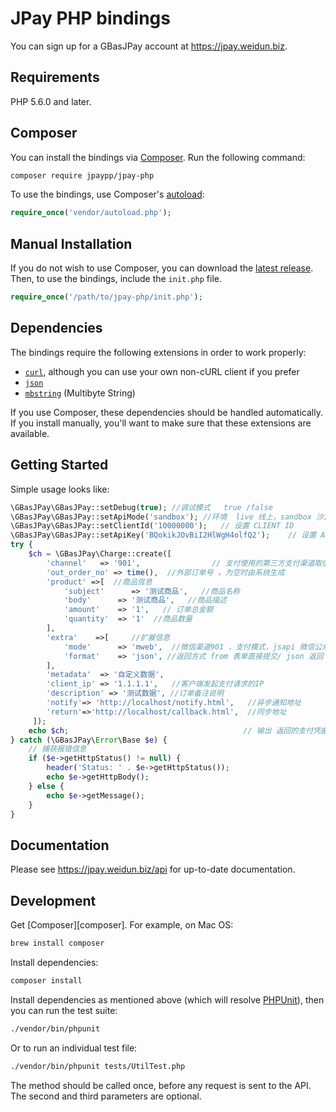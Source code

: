 # JPay PHP bindings

You can sign up for a GBasJPay account at https://jpay.weidun.biz.

## Requirements

PHP 5.6.0 and later.

## Composer

You can install the bindings via [Composer](http://getcomposer.org/). Run the following command:

```bash
composer require jpaypp/jpay-php
```

To use the bindings, use Composer's [autoload](https://getcomposer.org/doc/01-basic-usage.md#autoloading):

```php
require_once('vendor/autoload.php');
```

## Manual Installation

If you do not wish to use Composer, you can download the [latest release](https://github.com/chuangxiangjpay/jpay-php/releases). Then, to use the bindings, include the `init.php` file.

```php
require_once('/path/to/jpay-php/init.php');
```

## Dependencies

The bindings require the following extensions in order to work properly:

- [`curl`](https://secure.php.net/manual/en/book.curl.php), although you can use your own non-cURL client if you prefer
- [`json`](https://secure.php.net/manual/en/book.json.php)
- [`mbstring`](https://secure.php.net/manual/en/book.mbstring.php) (Multibyte String)

If you use Composer, these dependencies should be handled automatically. If you install manually, you'll want to make sure that these extensions are available.

## Getting Started

Simple usage looks like:

```php
\GBasJPay\GBasJPay::setDebug(true); //调试模式   true /false
\GBasJPay\GBasJPay::setApiMode('sandbox'); //环境  live 线上，sandbox 沙盒
\GBasJPay\GBasJPay::setClientId('10000000');   // 设置 CLIENT ID
\GBasJPay\GBasJPay::setApiKey('BQokikJOvBiI2HlWgH4olfQ2');    // 设置 API Key
try {
    $ch = \GBasJPay\Charge::create([
        'channel'   => '901',                // 支付使用的第三方支付渠道取值
        'out_order_no' => time(),  //外部订单号 ，为空时由系统生成
        'product' =>[  //商品信息
            'subject'      => '测试商品',   //商品名称
            'body'      => '测试商品',   //商品描述
            'amount'    => '1',   // 订单总金额
            'quantity'  => '1'  //商品数量
        ],
        'extra'    =>[     //扩展信息
            'mode'      => 'mweb',  //微信渠道901 ，支付模式，jsapi 微信公众号、native 扫码支付、mweb H5 支付 ,link 返回支付链接跳转
            'format'    => 'json', //返回方式 from 表单直接提交/ json 返回
        ],
        'metadata'  => '自定义数据',
        'client_ip' => '1.1.1.1',   //客户端发起支付请求的IP
        'description' => '测试数据', //订单备注说明
        'notify'=> 'http://localhost/notify.html',   //异步通知地址
        'return'=>'http://localhost/callback.html',  //同步地址
     ]);
    echo $ch;                                       // 输出 返回的支付凭据 Charge
} catch (\GBasJPay\Error\Base $e) {
    // 捕获报错信息
    if ($e->getHttpStatus() != null) {
        header('Status: ' . $e->getHttpStatus());
        echo $e->getHttpBody();
    } else {
        echo $e->getMessage();
    }
}


```

## Documentation

Please see https://jpay.weidun.biz/api for up-to-date documentation.

## Development

Get [Composer][composer]. For example, on Mac OS:

```bash
brew install composer
```

Install dependencies:

```bash
composer install
```

Install dependencies as mentioned above (which will resolve [PHPUnit](http://packagist.org/packages/phpunit/phpunit)), then you can run the test suite:

```bash
./vendor/bin/phpunit
```

Or to run an individual test file:

```bash
./vendor/bin/phpunit tests/UtilTest.php
```

The method should be called once, before any request is sent to the API. The second and third parameters are optional.